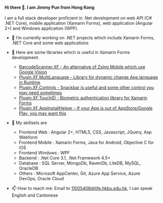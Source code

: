 #### Hi there 👋. I am Jimmy Pun from Hong Kong
I am a full stack developer proficient in .Net development on web API (C# .NET Core), mobile application (Xamarin Forms), web application (Angular 2+) and Windows application (WPF).

- 🔭 I’m currently working on .NET projects which include Xamarin Forms, .NET Core and some web applications

- 🤔 Here are some libraries which is useful in Xamarin Forms development.
  - [BarcodeScanner.XF - An alternative of Zxing Mobile which use Google Vision](https://github.com/JimmyPun610/BarcodeScanner.XF)
  - [Plugin.XF.MultiLanguage - Library for dynamic change App language in Runtime](https://github.com/JimmyPun610/Plugin.XF.MultiLanguage)
  - [Plugin.XF.Controls - Snackbar is useful and some other control you may need sometimes](https://github.com/JimmyPun610/Plugin.XF.Controls)
  - [Plugin.XF.TouchID - Biometric authentication library for Xamarin Forms](https://github.com/JimmyPun610/Plugin.XF.TouchID)
  - [Plugin.XF.AppInstallHelper - If your App is out of AppStore/Google Play, you may want this](https://github.com/JimmyPun610/Plugin.XF.AppInstallHelper)

- 🌱 My skillsets are 
  - Frontend Web : Angular 2+, HTML5, CSS, Javascript, JQuery, Asp Webform
  - Frontend Mobile : Xamarin Forms, Java for Android, Objective C for iOS
  - Frontend Windows : WPF
  - Backend : .Net Core 3.1, .Net Framework 4.5+
  - Database : SQL Server, MongoDb, RavenDb, LiteDB, MySQL, OracleDB
  - Others : Microsoft AppCenter, Git, Azure App Service, Azure DevOps, Oracle Cloud

- 📫 How to reach me: Email to 11005408@life.hkbu.edu.hk, I can speak English and Cantonese
<!--
**JimmyPun610/JimmyPun610** is a ✨ _special_ ✨ repository because its `README.md` (this file) appears on your GitHub profile.

Here are some ideas to get you started:

- 🔭 I’m currently working on ...
- 🌱 I’m currently learning ...
- 👯 I’m looking to collaborate on ...
- 🤔 I’m looking for help with ...
- 💬 Ask me about ...
- 📫 How to reach me: ...
- 😄 Pronouns: ...
- ⚡ Fun fact: ...
-->

